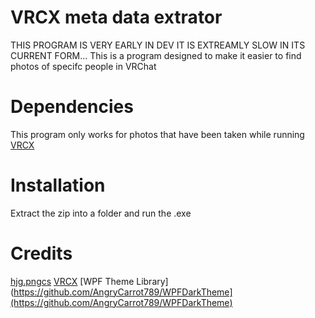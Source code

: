 # VRCX meta data extrator
THIS PROGRAM IS VERY EARLY IN DEV IT IS EXTREAMLY SLOW IN ITS CURRENT FORM...
This is a program designed to make it easier to find photos of specifc people in VRChat
 
# Dependencies
This program only works for photos that have been taken while running [VRCX](https://github.com/vrcx-team/VRCX)

# Installation
Extract the zip into a folder and run the .exe

# Credits
[hjg.pngcs](https://www.nuget.org/packages/hjg.pngcs)
[VRCX](https://github.com/vrcx-team/VRCX)
[WPF Theme Library](https://github.com/AngryCarrot789/WPFDarkTheme](https://github.com/AngryCarrot789/WPFDarkTheme)
